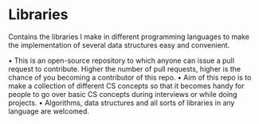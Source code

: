 # Libraries
Contains the libraries I make in different programming languages to make the implementation of several data structures easy and convenient.

• This is an open-source repository to which anyone can issue a pull request to contribute. Higher the number of pull requests, higher is the chance of you becoming a contributor of this repo.
• Aim of this repo is to make a collection of different CS concepts so that it becomes handy for people to go over basic CS concepts during interviews or while doing projects. 
• Algorithms, data structures and all sorts of libraries in any language are welcomed.

